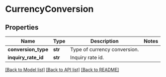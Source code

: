 # CurrencyConversion

## Properties
Name | Type | Description | Notes
------------ | ------------- | ------------- | -------------
**conversion_type** | **str** | Type of currency conversion. | 
**inquiry_rate_id** | **str** | Inquiry rate id. | 

[[Back to Model list]](../README.md#documentation-for-models) [[Back to API list]](../README.md#documentation-for-api-endpoints) [[Back to README]](../README.md)


